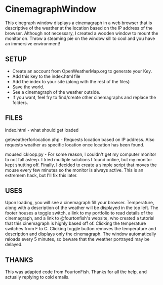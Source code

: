 # CinemagraphWindow

This cinegraph window displays a cinemagraph in a web browser that is descriptive of the weather at the location based on the IP address of the browser. Although not necessary, I created a wooden window to mount the monitor on. Throw a steaming pie on the window sill to cool and you have an immersive environment!



## SETUP
* Create an account from OpenWeatherMap.org to generate your Key.
* Add this key to the index.html file
* Add the index to your site (along with the rest of the files)
* Save the world.
* See a cinemagraph of the weather outside. 
* If you want, feel fry to find/create other cinemagraphs and replace the folders.



## FILES
index.html - what should get loaded

getweatherforlocation.php - Requests location based on IP address. Also requests weather as specific location once location has been found. 

mouseclickloop.py - For some reason, I couldn't get my computer monitor to not fall asleep. I tried multiple solutions I found online, but my monitor kept shutting off. Finally, I decided to create a simple script that moves the mouse every few minutes so the monitor is always active. This is an extremem hack, but I'll fix this later. 


## USES
Upon loading, you will see a cinemagraph fill your browser. Temperature, along with a description of the weather will be displayed in the top left. 
The footer houses a toggle switch, a link to my portfolio to read details of the cinemagraph, and a link to @fourtonfish's website, who created a tutorial that this cinemagraph is highly based off of. 
Clicking the temperature switches from F to C.
Clicking toggle button removes the temperature and description and displays only the cinemagraph. 
The window automatically reloads every 5 minutes, so beware that the weather portrayed may be delayed. 


## THANKS
This was adapted code from FourtonFish. Thanks for all the help, and actually replying to cold emails. 
